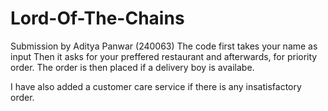 # Lord-Of-The-Chains

Submission by Aditya Panwar (240063)
 The code first takes your name as input
 Then it asks for your preffered restaurant and afterwards, for priority order.
 The order is then placed if a delivery boy is availabe.

I have also added a customer care service if there is any insatisfactory order.